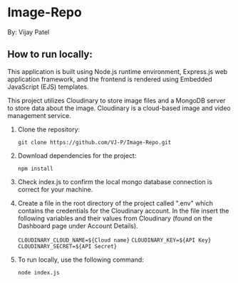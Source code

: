 # Image-Repo

By: Vijay Patel

## How to run locally:

This application is built using Node.js runtime environment, Express.js web application framework, and the frontend is rendered using Embedded JavaScript (EJS) templates.

This project utilizes Cloudinary to store image files and a MongoDB server to store data about the image. Cloudinary is a cloud-based image and video management service.

1. Clone the repository:

   `git clone https://github.com/VJ-P/Image-Repo.git`

2. Download dependencies for the project:

   `npm install`

3. Check index.js to confirm the local mongo database connection is correct for your machine.

4. Create a file in the root directory of the project called ".env" which contains the credentials for the Cloudinary account. In the file insert the following variables and their values from Cloudinary (found on the Dashboard page under Account Details).

   `CLOUDINARY_CLOUD_NAME=${Cloud name}`
   `CLOUDINARY_KEY=${API Key}`
   `CLOUDINARY_SECRET=${API Secret}`

5. To run locally, use the following command:

   `node index.js`
